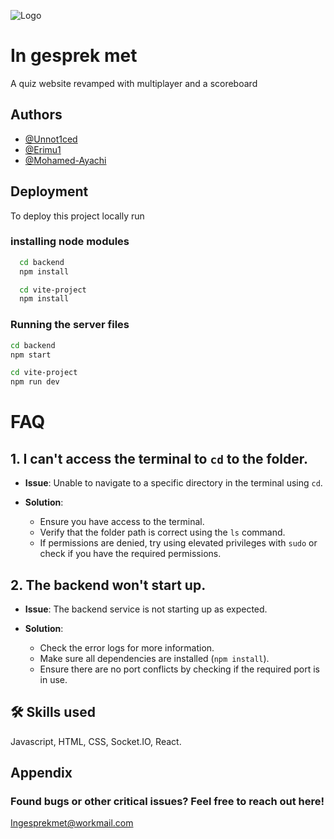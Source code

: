 
![Logo](https://postimg.cc/Wtg2ttMK)


# In gesprek met

A quiz website revamped with multiplayer and a scoreboard
## Authors

- [@Unnot1ced](https://www.github.com/unnot1ced)
- [@Erimu1](https://github.com/erimu1)
- [@Mohamed-Ayachi](https://github.com/Mohamed-Ayachi)




## Deployment

To deploy this project locally run


### installing node modules
```bash
  cd backend
  npm install

  cd vite-project
  npm install
```

### Running the server files
```bash
cd backend
npm start

cd vite-project
npm run dev
```
# FAQ

## 1. I can't access the terminal to `cd` to the folder.

- **Issue**: Unable to navigate to a specific directory in the terminal using `cd`.
  
- **Solution**:  
   - Ensure you have access to the terminal.
   - Verify that the folder path is correct using the `ls` command.
   - If permissions are denied, try using elevated privileges with `sudo` or check if you have the required permissions.

## 2. The backend won't start up.

- **Issue**: The backend service is not starting up as expected.
  
- **Solution**:  
   - Check the error logs for more information.
   - Make sure all dependencies are installed (`npm install`).
   - Ensure there are no port conflicts by checking if the required port is in use.

## 🛠 Skills used
Javascript, HTML, CSS, Socket.IO, React.


## Appendix

### Found bugs or other critical issues? Feel free to reach out here!

Ingesprekmet@workmail.com
